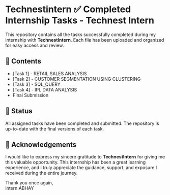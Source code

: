 # Technestintern ✅ Completed Internship Tasks - Technest Intern

This repository contains all the tasks successfully completed during my internship with **TechnestIntern**. Each file has been uploaded and organized for easy access and review.

## 📁 Contents
- [Task 1] - RETAIL SALES ANALYSIS
- [Task 2] - CUSTOMER SEGMENTATION USING CLUSTERING
- [Task 3] - SQL_QUERY
- [Task 4] - IPL DATA ANALYSIS
- Final Submission

## 🎯 Status
All assigned tasks have been completed and submitted. The repository is up-to-date with the final versions of each task.

## 🙏 Acknowledgements
I would like to express my sincere gratitude to **TechnestIntern** for giving me this valuable opportunity. This internship has been a great learning experience, and I truly appreciate the guidance, support, and exposure I received during the entire journey.

Thank you once again,  
intern.ABHAY

